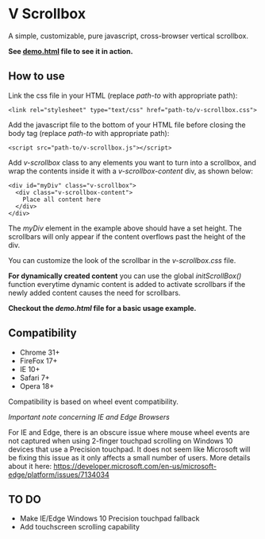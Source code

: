 # V Scrollbox

A simple, customizable, pure javascript, cross-browser vertical scrollbox.

**See [demo.html](http://projects.martymagaan.com/v-scrollbox/demo.html) file to see it in action.**

## How to use

Link the css file in your HTML (replace *path-to* with appropriate path):

    <link rel="stylesheet" type="text/css" href="path-to/v-scrollbox.css">

Add the javascript file to the bottom of your HTML file before closing the body tag (replace *path-to* with appropriate path):

    <script src="path-to/v-scrollbox.js"></script>

Add *v-scrollbox* class to any elements you want to turn into a scrollbox,
and wrap the contents inside it with a *v-scrollbox-content* div, as shown below:

    <div id="myDiv" class="v-scrollbox">
      <div class="v-scrollbox-content">
        Place all content here
      </div>
    </div>

The *myDiv* element in the example above should have a set height.
The scrollbars will only appear if the content overflows past the height of the div.

You can customize the look of the scrollbar in the *v-scrollbox.css* file.

**For dynamically created content** you can use the global *initScrollBox()* function everytime dynamic 
content is added to activate scrollbars if the newly added content causes the need for scrollbars.

**Checkout the *demo.html* file for a basic usage example.**

## Compatibility

* Chrome 31+
* FireFox 17+
* IE 10+
* Safari 7+
* Opera 18+

Compatibility is based on wheel event compatibility.

*Important note concerning IE and Edge Browsers*

For IE and Edge, there is an obscure issue where mouse wheel events are not captured when using 
2-finger touchpad scrolling on Windows 10 devices that use a Precision touchpad. It does not seem 
like Microsoft will be fixing this issue as it only affects a small number of users. 
More details about it here: https://developer.microsoft.com/en-us/microsoft-edge/platform/issues/7134034

## TO DO
* Make IE/Edge Windows 10 Precision touchpad fallback
* Add touchscreen scrolling capability